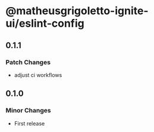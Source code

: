 # @matheusgrigoletto-ignite-ui/eslint-config

## 0.1.1

### Patch Changes

- adjust ci workflows

## 0.1.0

### Minor Changes

- First release
